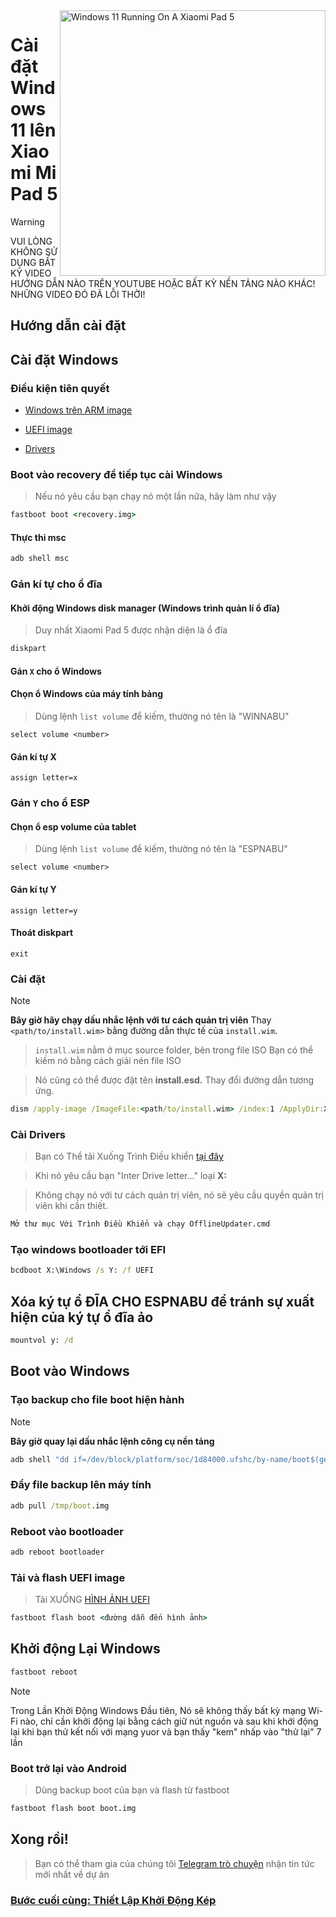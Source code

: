 <img align="right" src="https://raw.githubusercontent.com/erdilS/Port-Windows-11-Xiaomi-Pad-5/main/nabu.png" width="425" alt="Windows 11 Running On A Xiaomi Pad 5">


# Cài đặt Windows 11 lên Xiaomi Mi Pad 5

> [!WARNING]
> VUI LÒNG KHÔNG SỬ DỤNG BẤT KỲ VIDEO HƯỚNG DẪN NÀO TRÊN YOUTUBE HOẶC BẤT KỲ NỀN TẢNG NÀO KHÁC! NHỮNG VIDEO ĐÓ ĐÃ LỖI THỜI!

## Hướng dẫn cài đặt

## Cài đặt Windows

### Điều kiện tiên quyết

- [Windows trên ARM image](https://uupdump.net/)
  
- [UEFI image](https://raw.githubusercontent.com/erdilS/Port-Windows-11-Xiaomi-Pad-5/main/images/xiaomi-nabu_20240115.img)
  
- [Drivers](https://github.com/map220v/MiPad5-Drivers/releases/latest)


### Boot vào recovery để tiếp tục cài Windows
> Nếu nó yêu cầu bạn chạy nó một lần nữa, hãy làm như vậy
```cmd
fastboot boot <recovery.img>
```


#### Thực thi msc
```cmd
adb shell msc
```

### Gán kí tự cho ổ đĩa
  

#### Khởi động Windows disk manager (Windows trình quản lí ổ đĩa)

> Duy nhất Xiaomi Pad 5 được nhận diện là ổ đĩa

```cmd
diskpart
```


#### Gán `X` cho ổ Windows

#### Chọn ổ Windows của máy tính bảng
> Dùng lệnh `list volume` để kiếm, thường nó tên là "WINNABU"

```diskpart
select volume <number>
```

#### Gán kí tự X
```diskpart
assign letter=x
```

### Gán `Y` cho ổ ESP

#### Chọn ổ esp volume của tablet
> Dùng lệnh `list volume` để kiếm, thường nó tên là "ESPNABU"

```diskpart
select volume <number>
```

#### Gán kí tự Y

```diskpart
assign letter=y
```

#### Thoát diskpart
```diskpart
exit
```

  
  

### Cài đặt
> [!NOTE]
> **Bây giờ hãy chạy dấu nhắc lệnh với tư cách quản trị viên**
> Thay `<path/to/install.wim>` bằng đường dẫn thực tế của `install.wim`.

> `install.wim` nằm ở mục source folder, bên trong file ISO
> Bạn có thể kiếm nó bằng cách giải nén file ISO

> Nó cũng có thể được đặt tên **install.esd.** Thay đổi đường dẫn tương ứng.
```cmd
dism /apply-image /ImageFile:<path/to/install.wim> /index:1 /ApplyDir:X:\
```

### Cài Drivers

> Bạn có Thể tải Xuống Trình Điều khiển [tại đây](https://github.com/map220v/MiPad5-Drivers/releases/latest)

> Khi nó yêu cầu bạn "Inter Drive letter..." loại **X:**

> Không chạy nó với tư cách quản trị viên, nó sẽ yêu cầu quyền quản trị viên khi cần thiết.
```cmd
Mở thư mục Với Trình Điều Khiển và chạy OfflineUpdater.cmd
```
### Tạo windows bootloader tới EFI

```cmd
bcdboot X:\Windows /s Y: /f UEFI
```
## Xóa ký tự ổ ĐĨA CHO ESPNABU để tránh sự xuất hiện của ký tự ổ đĩa ảo
```cmd
mountvol y: /d
```


## Boot vào Windows

### Tạo backup cho file boot hiện hành
> [!NOTE]
> **Bây giờ quay lại dấu nhắc lệnh công cụ nền tảng**

```cmd
adb shell "dd if=/dev/block/platform/soc/1d84000.ufshc/by-name/boot$(getprop ro.boot.slot_suffix) of=/tmp/boot.img"
```

### Đẩy file backup lên máy tính

```cmd
adb pull /tmp/boot.img
```


### Reboot vào bootloader 

```cmd
adb reboot bootloader
```

### Tải và flash UEFI image
> Tải XUỐNG [HÌNH ẢNH UEFI](https://raw.githubusercontent.com/erdilS/Port-Windows-11-Xiaomi-Pad-5/main/images/xiaomi-nabu_20240115.img)
```cmd
fastboot flash boot <đường dẫn đến hình ảnh>
```
## Khởi động Lại Windows
```cmd
fastboot reboot
```
> [!NOTE]
> Trong Lần Khởi Động Windows Đầu tiên, Nó sẽ không thấy bất kỳ mạng Wi-Fi nào, chỉ cần khởi động lại bằng cách giữ nút nguồn và sau khi khởi động lại khi bạn thử kết nối với mạng yuor và bạn thấy "kem" nhấp vào "thử lại" 7 lần

### Boot trở lại vào Android
> Dùng backup boot của bạn và flash từ fastboot

```cmd
fastboot flash boot boot.img
```

## Xong rồi!
> Bạn có thể tham gia của chúng tôi [Telegram trò chuyện](https://t.me/nabuwoa) nhận tin tức mới nhất về dự án
### [Bước cuối cùng: Thiết Lập Khởi Động Kép](dualboot-vi.md)
